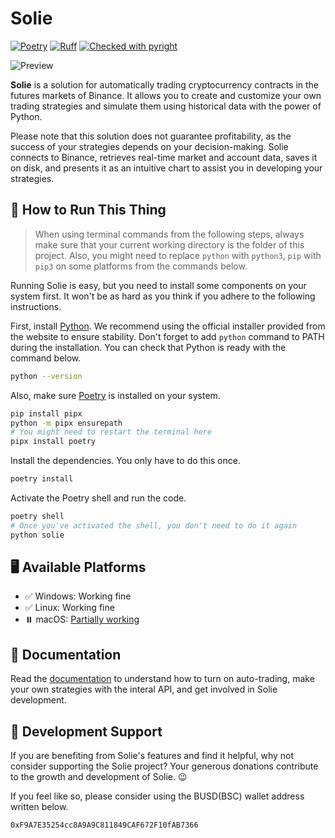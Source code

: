 # Solie

[![Poetry](https://img.shields.io/endpoint?url=https://python-poetry.org/badge/v0.json)](https://python-poetry.org/)
[![Ruff](https://img.shields.io/endpoint?url=https://raw.githubusercontent.com/astral-sh/ruff/main/assets/badge/v1.json)](https://github.com/astral-sh/ruff)
[![Checked with pyright](https://microsoft.github.io/pyright/img/pyright_badge.svg)](https://microsoft.github.io/pyright/)

![Preview](https://github.com/cunarist/solie/assets/66480156/8521df2b-a315-4e00-8963-1db287e0c8ce)

**Solie** is a solution for automatically trading cryptocurrency contracts in the futures markets of Binance. It allows you to create and customize your own trading strategies and simulate them using historical data with the power of Python.

Please note that this solution does not guarantee profitability, as the success of your strategies depends on your decision-making. Solie connects to Binance, retrieves real-time market and account data, saves it on disk, and presents it as an intuitive chart to assist you in developing your strategies.

## 🛞 How to Run This Thing

> When using terminal commands from the following steps, always make sure that your current working directory is the folder of this project. Also, you might need to replace `python` with `python3`, `pip` with `pip3` on some platforms from the commands below.

Running Solie is easy, but you need to install some components on your system first. It won't be as hard as you think if you adhere to the following instructions.

First, install [Python](https://www.python.org/). We recommend using the official installer provided from the website to ensure stability. Don't forget to add `python` command to PATH during the installation. You can check that Python is ready with the command below.

```bash
python --version
```

Also, make sure [Poetry](https://python-poetry.org/) is installed on your system.

```bash
pip install pipx
python -m pipx ensurepath
# You might need to restart the terminal here
pipx install poetry
```

Install the dependencies. You only have to do this once.

```bash
poetry install
```

Activate the Poetry shell and run the code.

```bash
poetry shell
# Once you've activated the shell, you don't need to do it again
python solie
```

## 🖥️ Available Platforms

- ✅ Windows: Working fine
- ✅ Linux: Working fine
- ⏸️ macOS: [Partially working](https://github.com/cunarist/solie/issues/87)

## 📖 Documentation

Read the [documentation](https://solie-docs.cunarist.com) to understand how to turn on auto-trading, make your own strategies with the interal API, and get involved in Solie development.

## 🤲 Development Support

If you are benefiting from Solie's features and find it helpful, why not consider supporting the Solie project? Your generous donations contribute to the growth and development of Solie. 😉

If you feel like so, please consider using the BUSD(BSC) wallet address written below.

```
0xF9A7E35254cc8A9A9C811849CAF672F10fAB7366
```
